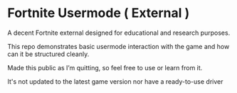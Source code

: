 # Fortnite Usermode ( External )  
A decent Fortnite external designed for educational and research purposes.   

This repo demonstrates basic usermode interaction with the game and how can it be structured cleanly.  

Made this public as I’m quitting, so feel free to use or learn from it.

It's not updated to the latest game version nor have a ready-to-use driver
